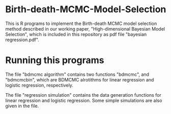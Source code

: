 # Birth-death-MCMC-Model-Selection

This is R programs to implement the Birth-death MCMC model selection method described in our working paper, "High-dimensional 
Bayesian Model Selection", which is included in this repository as pdf file "bayesian regression.pdf".

# Running this programs

The file "bdmcmc algorithm" contains two functions "bdmcmc", and "bdmcmcbin", which are BDMCMC alrotithms for linear regression and 
logistic regression, respectively.

The file "regression simulation" contains the data generation functions for linear regression and logistic regression. Some simple 
simulations are also given in the file.
